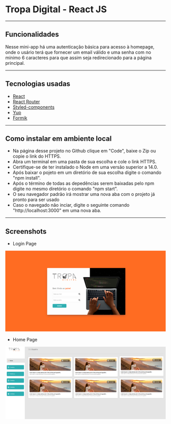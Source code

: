 # **Tropa Digital - React JS**

 <hr>

## **Funcionalidades**

Nesse mini-app há uma autenticação básica para acesso à homepage, onde o usário terá que fornecer um email válido e uma senha com no mínimo 6 caracteres para que assim seja redirecionado para a página principal.

<hr>

## **Tecnologias usadas**

- <a href="https://pt-br.reactjs.org/">React</a>
- <a href="https://reactrouter.com">React Router</a>
- <a href="https://styled-components.com/">Styled-components</a>
- <a href="https://github.com/jquense/yup">Yup</a>
- <a href="https://formik.org/">Formik</a>
<hr>

## **Como instalar em ambiente local**

- Na página desse projeto no Github clique em "Code", baixe o Zip ou copie o link do HTTPS.
- Abra um terminal em uma pasta de sua escolha e cole o link HTTPS.
- Certifique-se de ter instalado o Node em uma versão superior a 14.0.
- Após baixar o pojeto em um diretório de sua escolha digite o comando "npm install".
- Após o término de todas as depedências serem baixadas pelo npm digite no mesmo diretório o comando "npm start".
- O seu navegador padrão irá mostrar uma nova aba com o projeto já pronto para ser usado
- Caso o navegado não inciar, digite o seguinte comando "http://localhost:3000" em uma nova aba.
<hr>

## **Screenshots**

- Login Page
<img src="./src/assests/images/Screenshot1.png" alt=""/>

- Home Page
<img src="./src/assests/images/Screenshot2.png" alt=""/> 
